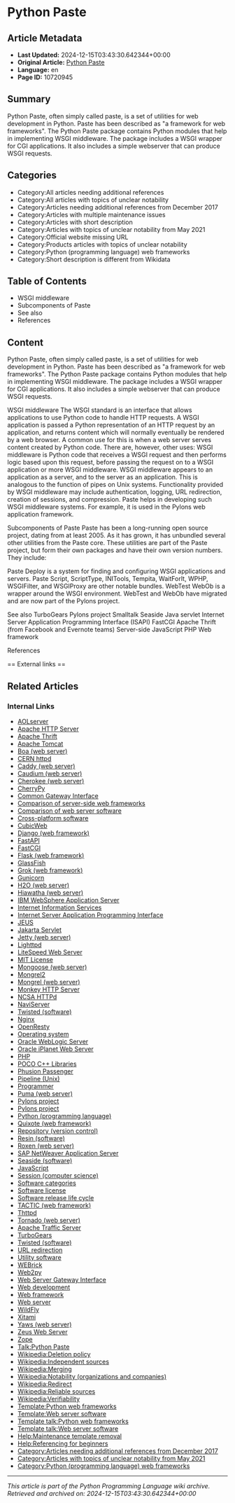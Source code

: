 # Python Paste

## Article Metadata

- **Last Updated:** 2024-12-15T03:43:30.642344+00:00
- **Original Article:** [Python Paste](https://en.wikipedia.org/wiki/Python_Paste)
- **Language:** en
- **Page ID:** 10720945

## Summary

Python Paste, often simply called paste, is a set of utilities for web development in Python.  Paste has been described as "a framework for web frameworks".
The Python Paste package contains Python modules that help in implementing WSGI middleware.
The package includes a WSGI wrapper for CGI applications. It also includes a simple webserver that can produce WSGI requests.

## Categories

- Category:All articles needing additional references
- Category:All articles with topics of unclear notability
- Category:Articles needing additional references from December 2017
- Category:Articles with multiple maintenance issues
- Category:Articles with short description
- Category:Articles with topics of unclear notability from May 2021
- Category:Official website missing URL
- Category:Products articles with topics of unclear notability
- Category:Python (programming language) web frameworks
- Category:Short description is different from Wikidata

## Table of Contents

- WSGI middleware
- Subcomponents of Paste
- See also
- References

## Content

Python Paste, often simply called paste, is a set of utilities for web development in Python.  Paste has been described as "a framework for web frameworks".
The Python Paste package contains Python modules that help in implementing WSGI middleware.
The package includes a WSGI wrapper for CGI applications. It also includes a simple webserver that can produce WSGI requests.

WSGI middleware
The WSGI standard is an interface that allows applications to use Python code to handle HTTP requests. A WSGI application is passed a Python representation of an HTTP request by an application, and returns content which will normally eventually be rendered by a web browser. A common use for this is when a web server serves content created by Python code.
There are, however, other uses: WSGI middleware is Python code that receives a WSGI request and then performs logic based upon this request, before passing the request on to a WSGI application or more WSGI middleware. WSGI middleware appears to an application as a server, and to the server as an application. This is analogous to the function of pipes on Unix systems. Functionality provided by WSGI middleware may include authentication, logging, URL redirection, creation of sessions, and compression.
Paste helps in developing such WSGI middleware systems. For example, it is used in the Pylons web application framework.

Subcomponents of Paste
Paste has been a long-running open source project, dating from at least 2005. As it has grown, it has unbundled several other utilities from the Paste core. These utilities are part of the Paste project, but form their own packages and have their own version numbers. They include:

Paste Deploy is a system for finding and configuring WSGI applications and servers.
Paste Script, ScriptType, INITools, Tempita, WaitForIt, WPHP, WSGIFilter, and WSGIProxy are other notable bundles.
WebTest
WebOb is a wrapper around the WSGI environment.
WebTest and WebOb have migrated and are now part of the Pylons project.

See also
TurboGears
Pylons project
Smalltalk Seaside
Java servlet
Internet Server Application Programming Interface (ISAPI)
FastCGI
Apache Thrift (from Facebook and Evernote teams)
Server-side JavaScript
PHP
Web framework

References


== External links ==

## Related Articles

### Internal Links

- [AOLserver](https://en.wikipedia.org/wiki/AOLserver)
- [Apache HTTP Server](https://en.wikipedia.org/wiki/Apache_HTTP_Server)
- [Apache Thrift](https://en.wikipedia.org/wiki/Apache_Thrift)
- [Apache Tomcat](https://en.wikipedia.org/wiki/Apache_Tomcat)
- [Boa (web server)](https://en.wikipedia.org/wiki/Boa_(web_server))
- [CERN httpd](https://en.wikipedia.org/wiki/CERN_httpd)
- [Caddy (web server)](https://en.wikipedia.org/wiki/Caddy_(web_server))
- [Caudium (web server)](https://en.wikipedia.org/wiki/Caudium_(web_server))
- [Cherokee (web server)](https://en.wikipedia.org/wiki/Cherokee_(web_server))
- [CherryPy](https://en.wikipedia.org/wiki/CherryPy)
- [Common Gateway Interface](https://en.wikipedia.org/wiki/Common_Gateway_Interface)
- [Comparison of server-side web frameworks](https://en.wikipedia.org/wiki/Comparison_of_server-side_web_frameworks)
- [Comparison of web server software](https://en.wikipedia.org/wiki/Comparison_of_web_server_software)
- [Cross-platform software](https://en.wikipedia.org/wiki/Cross-platform_software)
- [CubicWeb](https://en.wikipedia.org/wiki/CubicWeb)
- [Django (web framework)](https://en.wikipedia.org/wiki/Django_(web_framework))
- [FastAPI](https://en.wikipedia.org/wiki/FastAPI)
- [FastCGI](https://en.wikipedia.org/wiki/FastCGI)
- [Flask (web framework)](https://en.wikipedia.org/wiki/Flask_(web_framework))
- [GlassFish](https://en.wikipedia.org/wiki/GlassFish)
- [Grok (web framework)](https://en.wikipedia.org/wiki/Grok_(web_framework))
- [Gunicorn](https://en.wikipedia.org/wiki/Gunicorn)
- [H2O (web server)](https://en.wikipedia.org/wiki/H2O_(web_server))
- [Hiawatha (web server)](https://en.wikipedia.org/wiki/Hiawatha_(web_server))
- [IBM WebSphere Application Server](https://en.wikipedia.org/wiki/IBM_WebSphere_Application_Server)
- [Internet Information Services](https://en.wikipedia.org/wiki/Internet_Information_Services)
- [Internet Server Application Programming Interface](https://en.wikipedia.org/wiki/Internet_Server_Application_Programming_Interface)
- [JEUS](https://en.wikipedia.org/wiki/JEUS)
- [Jakarta Servlet](https://en.wikipedia.org/wiki/Jakarta_Servlet)
- [Jetty (web server)](https://en.wikipedia.org/wiki/Jetty_(web_server))
- [Lighttpd](https://en.wikipedia.org/wiki/Lighttpd)
- [LiteSpeed Web Server](https://en.wikipedia.org/wiki/LiteSpeed_Web_Server)
- [MIT License](https://en.wikipedia.org/wiki/MIT_License)
- [Mongoose (web server)](https://en.wikipedia.org/wiki/Mongoose_(web_server))
- [Mongrel2](https://en.wikipedia.org/wiki/Mongrel2)
- [Mongrel (web server)](https://en.wikipedia.org/wiki/Mongrel_(web_server))
- [Monkey HTTP Server](https://en.wikipedia.org/wiki/Monkey_HTTP_Server)
- [NCSA HTTPd](https://en.wikipedia.org/wiki/NCSA_HTTPd)
- [NaviServer](https://en.wikipedia.org/wiki/NaviServer)
- [Twisted (software)](https://en.wikipedia.org/wiki/Twisted_(software))
- [Nginx](https://en.wikipedia.org/wiki/Nginx)
- [OpenResty](https://en.wikipedia.org/wiki/OpenResty)
- [Operating system](https://en.wikipedia.org/wiki/Operating_system)
- [Oracle WebLogic Server](https://en.wikipedia.org/wiki/Oracle_WebLogic_Server)
- [Oracle iPlanet Web Server](https://en.wikipedia.org/wiki/Oracle_iPlanet_Web_Server)
- [PHP](https://en.wikipedia.org/wiki/PHP)
- [POCO C++ Libraries](https://en.wikipedia.org/wiki/POCO_C%2B%2B_Libraries)
- [Phusion Passenger](https://en.wikipedia.org/wiki/Phusion_Passenger)
- [Pipeline (Unix)](https://en.wikipedia.org/wiki/Pipeline_(Unix))
- [Programmer](https://en.wikipedia.org/wiki/Programmer)
- [Puma (web server)](https://en.wikipedia.org/wiki/Puma_(web_server))
- [Pylons project](https://en.wikipedia.org/wiki/Pylons_project)
- [Pylons project](https://en.wikipedia.org/wiki/Pylons_project)
- [Python (programming language)](https://en.wikipedia.org/wiki/Python_(programming_language))
- [Quixote (web framework)](https://en.wikipedia.org/wiki/Quixote_(web_framework))
- [Repository (version control)](https://en.wikipedia.org/wiki/Repository_(version_control))
- [Resin (software)](https://en.wikipedia.org/wiki/Resin_(software))
- [Roxen (web server)](https://en.wikipedia.org/wiki/Roxen_(web_server))
- [SAP NetWeaver Application Server](https://en.wikipedia.org/wiki/SAP_NetWeaver_Application_Server)
- [Seaside (software)](https://en.wikipedia.org/wiki/Seaside_(software))
- [JavaScript](https://en.wikipedia.org/wiki/JavaScript)
- [Session (computer science)](https://en.wikipedia.org/wiki/Session_(computer_science))
- [Software categories](https://en.wikipedia.org/wiki/Software_categories)
- [Software license](https://en.wikipedia.org/wiki/Software_license)
- [Software release life cycle](https://en.wikipedia.org/wiki/Software_release_life_cycle)
- [TACTIC (web framework)](https://en.wikipedia.org/wiki/TACTIC_(web_framework))
- [Thttpd](https://en.wikipedia.org/wiki/Thttpd)
- [Tornado (web server)](https://en.wikipedia.org/wiki/Tornado_(web_server))
- [Apache Traffic Server](https://en.wikipedia.org/wiki/Apache_Traffic_Server)
- [TurboGears](https://en.wikipedia.org/wiki/TurboGears)
- [Twisted (software)](https://en.wikipedia.org/wiki/Twisted_(software))
- [URL redirection](https://en.wikipedia.org/wiki/URL_redirection)
- [Utility software](https://en.wikipedia.org/wiki/Utility_software)
- [WEBrick](https://en.wikipedia.org/wiki/WEBrick)
- [Web2py](https://en.wikipedia.org/wiki/Web2py)
- [Web Server Gateway Interface](https://en.wikipedia.org/wiki/Web_Server_Gateway_Interface)
- [Web development](https://en.wikipedia.org/wiki/Web_development)
- [Web framework](https://en.wikipedia.org/wiki/Web_framework)
- [Web server](https://en.wikipedia.org/wiki/Web_server)
- [WildFly](https://en.wikipedia.org/wiki/WildFly)
- [Xitami](https://en.wikipedia.org/wiki/Xitami)
- [Yaws (web server)](https://en.wikipedia.org/wiki/Yaws_(web_server))
- [Zeus Web Server](https://en.wikipedia.org/wiki/Zeus_Web_Server)
- [Zope](https://en.wikipedia.org/wiki/Zope)
- [Talk:Python Paste](https://en.wikipedia.org/wiki/Talk:Python_Paste)
- [Wikipedia:Deletion policy](https://en.wikipedia.org/wiki/Wikipedia:Deletion_policy)
- [Wikipedia:Independent sources](https://en.wikipedia.org/wiki/Wikipedia:Independent_sources)
- [Wikipedia:Merging](https://en.wikipedia.org/wiki/Wikipedia:Merging)
- [Wikipedia:Notability (organizations and companies)](https://en.wikipedia.org/wiki/Wikipedia:Notability_(organizations_and_companies))
- [Wikipedia:Redirect](https://en.wikipedia.org/wiki/Wikipedia:Redirect)
- [Wikipedia:Reliable sources](https://en.wikipedia.org/wiki/Wikipedia:Reliable_sources)
- [Wikipedia:Verifiability](https://en.wikipedia.org/wiki/Wikipedia:Verifiability)
- [Template:Python web frameworks](https://en.wikipedia.org/wiki/Template:Python_web_frameworks)
- [Template:Web server software](https://en.wikipedia.org/wiki/Template:Web_server_software)
- [Template talk:Python web frameworks](https://en.wikipedia.org/wiki/Template_talk:Python_web_frameworks)
- [Template talk:Web server software](https://en.wikipedia.org/wiki/Template_talk:Web_server_software)
- [Help:Maintenance template removal](https://en.wikipedia.org/wiki/Help:Maintenance_template_removal)
- [Help:Referencing for beginners](https://en.wikipedia.org/wiki/Help:Referencing_for_beginners)
- [Category:Articles needing additional references from December 2017](https://en.wikipedia.org/wiki/Category:Articles_needing_additional_references_from_December_2017)
- [Category:Articles with topics of unclear notability from May 2021](https://en.wikipedia.org/wiki/Category:Articles_with_topics_of_unclear_notability_from_May_2021)
- [Category:Python (programming language) web frameworks](https://en.wikipedia.org/wiki/Category:Python_(programming_language)_web_frameworks)

---
_This article is part of the Python Programming Language wiki archive._
_Retrieved and archived on: 2024-12-15T03:43:30.642344+00:00_